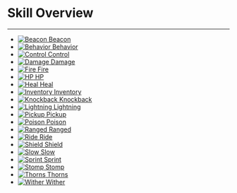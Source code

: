 # Skill Overview

----

* [![Beacon](/wiki/images/skills/beacon_2.png) Beacon](skills/beacon)
* [![Behavior](/wiki/images/skills/behavior.png) Behavior](skills/behavior)
* [![Control](/wiki/images/skills/control.png) Control](skills/control)
* [![Damage](/wiki/images/skills/damage.png) Damage](skills/damage)
* [![Fire](/wiki/images/skills/fire.png) Fire](skills/fire)
* [![HP](/wiki/images/skills/hp.png) HP](skills/hp)
* [![Heal](/wiki/images/skills/hpreg.png) Heal](skills/heal)
* [![Inventory](/wiki/images/skills/inventory_1.png) Inventory](skills/backpack)
* [![Knockback](/wiki/images/skills/knockback_3.png) Knockback](skills/knockback)
* [![Lightning](/wiki/images/skills/lightning.png) Lightning](skills/lightning)
* [![Pickup](/wiki/images/skills/pickup.png) Pickup](skills/pickup)
* [![Poison](/wiki/images/skills/poison.png) Poison](skills/poison)
* [![Ranged](/wiki/images/skills/ranged.png) Ranged](skills/ranged)
* [![Ride](/wiki/images/skills/ride.png) Ride](skills/ride)
* [![Shield](/wiki/images/skills/shield.png) Shield](skills/shield)
* [![Slow](/wiki/images/skills/slow.png) Slow](skills/slow)
* [![Sprint](/wiki/images/skills/sprint.png) Sprint](skills/sprint)
* [![Stomp](/wiki/images/skills/stomp.png) Stomp](skills/stomp)
* [![Thorns](/wiki/images/skills/thorns_1.png) Thorns](skills/thorns)
* [![Wither](/wiki/images/skills/wither.png) Wither](skills/wither)
